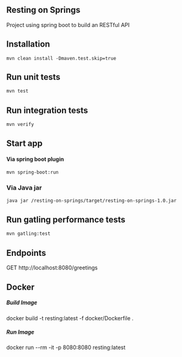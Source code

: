 ## Resting on Springs ##
Project using spring boot to build an RESTful API

## Installation
```
mvn clean install -Dmaven.test.skip=true
```
## Run unit tests
 ```sh
 mvn test
```
## Run integration tests
 ```sh
 mvn verify
```
## Start app
#### Via spring boot plugin
 ```sh
mvn spring-boot:run
```
### Via Java jar
```sh
java jar /resting-on-springs/target/resting-on-springs-1.0.jar
```

## Run gatling performance tests
 ```sh
 mvn gatling:test
 ```

## Endpoints
GET http://localhost:8080/greetings

## Docker ##
##### Build Image
docker build -t resting:latest -f docker/Dockerfile .
##### Run Image
docker run --rm -it -p 8080:8080 resting:latest